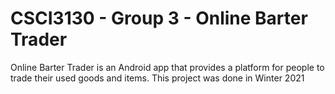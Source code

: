 # CSCI3130 - Group 3 - Online Barter Trader

Online Barter Trader is an Android app that provides a platform for people to trade their used goods and items.
This project was done in Winter 2021